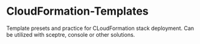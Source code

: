 # CloudFormation-Templates
Template presets and practice for CLoudFormation stack deployment. Can be utilized with sceptre, console or other solutions.
